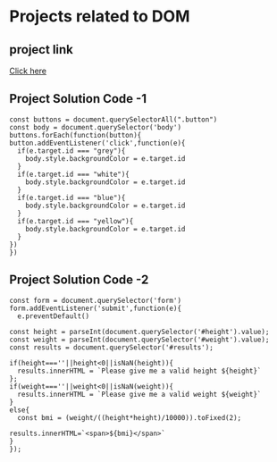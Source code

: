 # Projects related to DOM

## project link
[Click here](https://stackblitz.com/edit/dom-project-chaiaurcode?file=index.html
)

## Project Solution Code -1

```
const buttons = document.querySelectorAll(".button")
const body = document.querySelector('body')
buttons.forEach(function(button){
button.addEventListener('click',function(e){
  if(e.target.id === "grey"){
    body.style.backgroundColor = e.target.id
  }
  if(e.target.id === "white"){
    body.style.backgroundColor = e.target.id
  }
  if(e.target.id === "blue"){
    body.style.backgroundColor = e.target.id
  }
  if(e.target.id === "yellow"){
    body.style.backgroundColor = e.target.id
  }
})
})
```



## Project Solution Code -2
```
const form = document.querySelector('form')
form.addEventListener('submit',function(e){
  e.preventDefault()

const height = parseInt(document.querySelector('#height').value);
const weight = parseInt(document.querySelector('#weight').value);
const results = document.querySelector('#results');

if(height===''||height<0||isNaN(height)){
  results.innerHTML = `Please give me a valid height ${height}`
};
if(weight===''||weight<0||isNaN(weight)){
  results.innerHTML = `Please give me a valid weight ${weight}`
}
else{
  const bmi = (weight/((height*height)/10000)).toFixed(2);
  
results.innerHTML=`<span>${bmi}</span>`
}
});
```